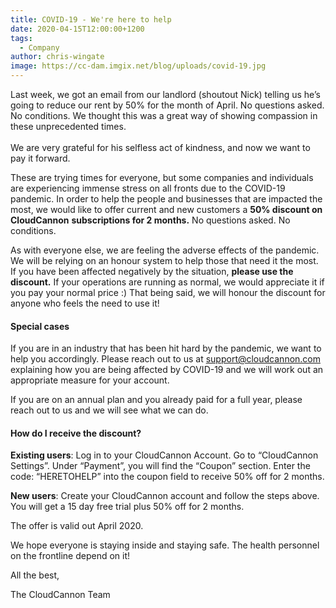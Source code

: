 ```yaml
---
title: COVID-19 - We're here to help
date: 2020-04-15T12:00:00+1200
tags:
  - Company
author: chris-wingate
image: https://cc-dam.imgix.net/blog/uploads/covid-19.jpg
---
```


Last week, we got an email from our landlord (shoutout Nick) telling us he’s going to reduce our rent by 50% for the month of April. No questions asked. No conditions. We thought this was a great way of showing compassion in these unprecedented times.<br><br>We are very grateful for his selfless act of kindness, and now we want to pay it forward.

These are trying times for everyone, but some companies and individuals are experiencing immense stress on all fronts due to the COVID-19 pandemic. In order to help the people and businesses that are impacted the most, we would like to offer current and new customers a **50% discount on CloudCannon** **subscriptions for 2 months.** No questions asked. No conditions.

As with everyone else, we are feeling the adverse effects of the pandemic. We will be relying on an honour system to help those that need it the most. If you have been affected negatively by the situation, **please use the discount.** If your operations are running as normal, we would appreciate it if you pay your normal price :) That being said, we will honour the discount for anyone who feels the need to use it\!

#### Special cases

If you are in an industry that has been hit hard by the pandemic, we want to help you accordingly. Please reach out to us at [support@cloudcannon.com](mailto:support@cloudcannon.com) explaining how you are being affected by COVID-19 and we will work out an appropriate measure for your account.

If you are on an annual plan and you already paid for a full year, please reach out to us and we will see what we can do.

#### How do I receive the discount?

**Existing users**\: Log in to your CloudCannon Account. Go to “CloudCannon Settings”. Under “Payment”, you will find the “Coupon” section. Enter the code: “HERETOHELP” into the coupon field to receive 50% off for 2 months.

**New users**\: Create your CloudCannon account and follow the steps above. You will get a 15 day free trial plus 50% off for 2 months.

The offer is valid out April 2020.

We hope everyone is staying inside and staying safe. The health personnel on the frontline depend on it\!

All the best,

The CloudCannon Team
